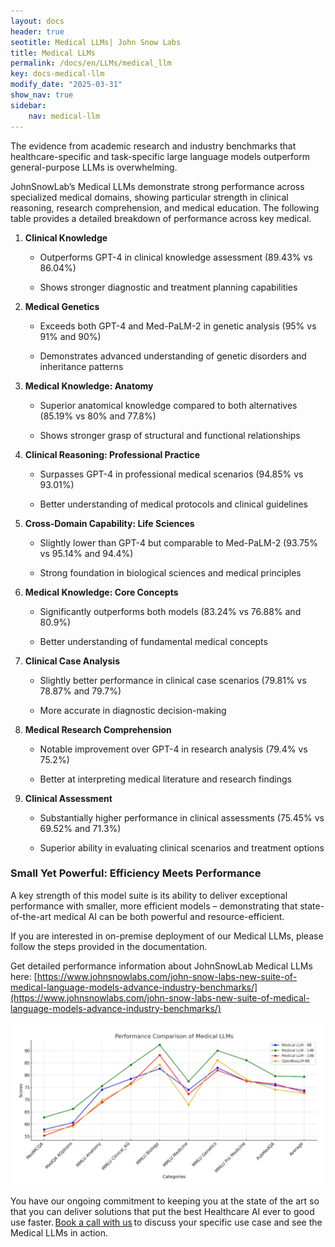 ```yaml
---
layout: docs
header: true
seotitle: Medical LLMs| John Snow Labs
title: Medical LLMs 
permalink: /docs/en/LLMs/medical_llm
key: docs-medical-llm
modify_date: "2025-03-31"
show_nav: true
sidebar:
    nav: medical-llm
---
```


The evidence from academic research and industry benchmarks that healthcare-specific and task-specific large language models outperform general-purpose LLMs is overwhelming. 

JohnSnowLab’s Medical LLMs demonstrate strong performance across specialized medical domains, showing particular strength in clinical reasoning, research comprehension, and medical education. The following table provides a detailed breakdown of performance across key medical. 

1. **Clinical Knowledge**

    - Outperforms GPT-4 in clinical knowledge assessment (89.43% vs 86.04%) 

    - Shows stronger diagnostic and treatment planning capabilities 

2. **Medical Genetics** 

    - Exceeds both GPT-4 and Med-PaLM-2 in genetic analysis (95% vs 91% and 90%) 

    - Demonstrates advanced understanding of genetic disorders and inheritance patterns 

3. **Medical Knowledge: Anatomy** 

    - Superior anatomical knowledge compared to both alternatives (85.19% vs 80% and 77.8%) 

    - Shows stronger grasp of structural and functional relationships 

4. **Clinical Reasoning: Professional Practice** 

    - Surpasses GPT-4 in professional medical scenarios (94.85% vs 93.01%) 

    - Better understanding of medical protocols and clinical guidelines 

5. **Cross-Domain Capability: Life Sciences** 

    - Slightly lower than GPT-4 but comparable to Med-PaLM-2 (93.75% vs 95.14% and 94.4%) 

    - Strong foundation in biological sciences and medical principles 

6. **Medical Knowledge: Core Concepts** 

    - Significantly outperforms both models (83.24% vs 76.88% and 80.9%) 

    - Better understanding of fundamental medical concepts 

7. **Clinical Case Analysis** 

    - Slightly better performance in clinical case scenarios (79.81% vs 78.87% and 79.7%) 

    - More accurate in diagnostic decision-making 

8. **Medical Research Comprehension** 

    - Notable improvement over GPT-4 in research analysis (79.4% vs 75.2%) 

    - Better at interpreting medical literature and research findings 

9. **Clinical Assessment** 

    - Substantially higher performance in clinical assessments (75.45% vs 69.52% and 71.3%) 

    - Superior ability in evaluating clinical scenarios and treatment options



### Small Yet Powerful: Efficiency Meets Performance

A key strength of this model suite is its ability to deliver exceptional performance with smaller, more efficient models – demonstrating that state-of-the-art medical AI can be both powerful and resource-efficient.

If you are interested in on-premise deployment of our Medical LLMs, please follow the steps provided in the documentation. 

Get detailed performance information about JohnSnowLab Medical LLMs here: [https://www.johnsnowlabs.com/john-snow-labs-new-suite-of-medical-language-models-advance-industry-benchmarks/](https://www.johnsnowlabs.com/john-snow-labs-new-suite-of-medical-language-models-advance-industry-benchmarks/)

![Medical LLM by John Snow Labs](/assets/images/graph_med_llm.png)

You have our ongoing commitment to keeping you at the state of the art so that you can deliver solutions that put the best Healthcare AI ever to good use faster. [Book a call with us](https://www.johnsnowlabs.com/schedule-a-demo/) to discuss your specific use case and see the Medical LLMs in action.
